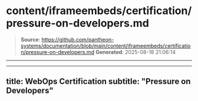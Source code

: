 # content/iframeembeds/certification/pressure-on-developers.md

> **Source**: https://github.com/pantheon-systems/documentation/blob/main/content/iframeembeds/certification/pressure-on-developers.md
> **Generated**: 2025-08-18 21:06:14

---

---
title: WebOps Certification
subtitle: "Pressure on Developers"
---

<Partial file="certification-guide/pressure-on-developers.md" />

